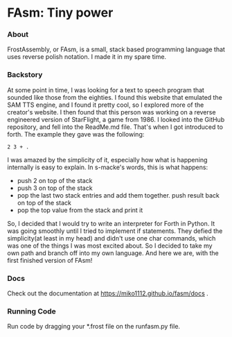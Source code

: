 # FAsm: Tiny power

### About

FrostAssembly, or FAsm, is a small, stack based programming language that uses reverse polish notation. I made it in my spare time.

### Backstory

At some point in time, I was looking for a text to speech program that sounded like those from the eighties. I found this website that emulated the SAM TTS engine, and I found it pretty cool, so I explored more of the creator's website. I then found that this person was working on a reverse engineered version of StarFlight, a game from 1986. I looked into the GitHub repository, and fell into the ReadMe.md file. That's when I got introduced to forth. The example they gave was the following:
```
2 3 + .
```
I was amazed by the simplicity of it, especially how what is happening internally is easy to explain. In s-macke's words, this is what happens:
 - push 2 on top of the stack
 - push 3 on top of the stack
 - pop the last two stack entries and add them together. push result back on top of the stack
 - pop the top value from the stack and print it

So, I decided that I would try to write an interpreter for Forth in Python. It was going smoothly until I tried to implement if statements. They defied the simplicity(at least in my head) and didn't use one char commands, which was one of the things I was most excited about. So I decided to take my own path and branch off into my own language. And here we are, with the first finished version of FAsm!

### Docs

Check out the documentation at https://miko1112.github.io/fasm/docs .

### Running Code

Run code by dragging your *.frost file on the runfasm.py file.